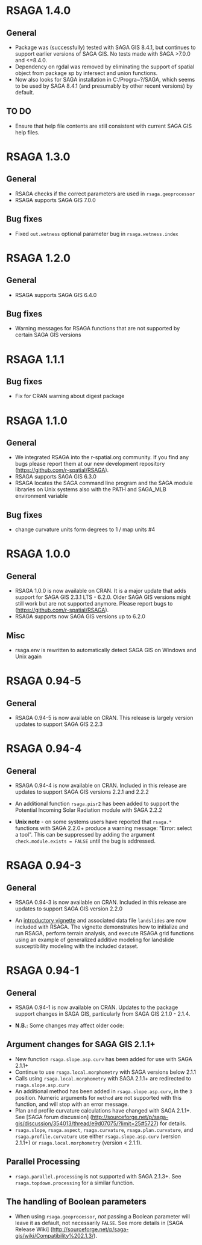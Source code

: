 # RSAGA 1.4.0

## General

* Package was (successfully) tested with SAGA GIS 8.4.1, but continues to support earlier versions of SAGA GIS. No tests made with SAGA >7.0.0 and <=8.4.0.
* Dependency on rgdal was removed by eliminating the support of spatial object from package sp by intersect and union functions.
* Now also looks for SAGA installation in C:/Progra~?/SAGA, which seems to be used by SAGA 8.4.1 (and presumably by other recent versions) by default.

## TO DO

* Ensure that help file contents are still consistent with current SAGA GIS help files.

# RSAGA 1.3.0

## General

* RSAGA checks if the correct parameters are used in `rsaga.geoprocessor`
* RSAGA supports SAGA GIS 7.0.0

## Bug fixes

* Fixed `out.wetness` optional parameter bug in `rsaga.wetness.index`

# RSAGA 1.2.0

## General

* RSAGA supports SAGA GIS 6.4.0

## Bug fixes

* Warning messages for RSAGA functions that are not supported by certain SAGA GIS versions

# RSAGA 1.1.1

## Bug fixes

* Fix for CRAN warning about digest package

# RSAGA 1.1.0

## General

* We integrated RSAGA into the r-spatial.org community. If you find any bugs please report them at our new development repository (https://github.com/r-spatial/RSAGA).
* RSAGA supports SAGA GIS 6.3.0
* RSAGA locates the SAGA command line program and the SAGA module libraries on Unix systems also with the PATH and SAGA_MLB environment variable

## Bug fixes

* change curvature units form degrees to 1 / map units #4

# RSAGA 1.0.0

## General

* RSAGA 1.0.0 is now available on CRAN. It is a major update that adds support for SAGA GIS 2.3.1 LTS - 6.2.0. Older SAGA GIS versions might still work but are not supported anymore. Please report bugs to (https://github.com/r-spatial/RSAGA).
* RSAGA supports now SAGA GIS versions up to 6.2.0

## Misc

* rsaga.env is rewritten to automatically detect SAGA GIS on Windows and Unix again

# RSAGA 0.94-5

## General

* RSAGA 0.94-5 is now available on CRAN. This release is largely version updates to support SAGA GIS 2.2.3

# RSAGA 0.94-4

## General

* RSAGA 0.94-4 is now available on CRAN. Included in this release are updates to support SAGA GIS versions 2.2.1 and 2.2.2

* An additional function `rsaga.pisr2` has been added to support the Potential Incoming Solar Radiation module with SAGA 2.2.2

* **Unix note** - on some systems users have reported that `rsaga.*` functions with SAGA 2.2.0+ produce a warning message: "Error: select a tool". This can be suppressed by adding the argument `check.module.exists = FALSE` until the bug is addressed.

# RSAGA 0.94-3

## General

* RSAGA 0.94-3 is now available on CRAN. Included in this release are updates to support SAGA GIS version 2.2.0

* An [introductory vignette](https://cran.r-project.org/web/packages/RSAGA/vignettes/RSAGA-landslides.pdf) and associated data file `landslides` are now included with RSAGA. The vignette demonstrates how to initialize and run RSAGA, perform terrain analysis, and execute RSAGA grid functions using an example of generalized additive modeling for landslide susceptibility modeling with the included dataset.

# RSAGA 0.94-1 

## General

* RSAGA 0.94-1 is now available on CRAN. Updates to the package support changes in SAGA GIS, particularly from SAGA GIS 2.1.0 - 2.1.4.

* **N.B.:** Some changes may affect older code:

## Argument changes for SAGA GIS 2.1.1+

  * New function `rsaga.slope.asp.curv` has been added for use with SAGA 2.1.1+
  * Continue to use `rsaga.local.morphometry` with SAGA versions below 2.1.1
  * Calls using `rsaga.local.morphometry` with SAGA 2.1.1+ are redirected to `rsaga.slope.asp.curv`
  * An additional method has been added in `rsaga.slope.asp.curv`, in the `3` position. Numeric arguments for `method`
    are not supported with this function, and will stop with an error message.
  * Plan and profile curvature calculations have changed with SAGA 2.1.1+. See [SAGA forum discussion]
  (http://sourceforge.net/p/saga-gis/discussion/354013/thread/e9d07075/?limit=25#5727) for details.
  * `rsaga.slope`, `rsaga.aspect`, `rsaga.curvature`, `rsaga.plan.curvature`, and `rsaga.profile.curvature`
  use either `rsaga.slope.asp.curv` (version 2.1.1+) or `rsaga.local.morphometry` (version < 2.1.1).
  
## Parallel Processing

* `rsaga.parallel.processing` is not supported with SAGA 2.1.3+. See `rsaga.topdown.processing` for a similar function.

## The handling of Boolean parameters

* When using `rsaga.geoprocessor`, *not* passing a Boolean parameter will leave it as default, not necessarily `FALSE`. 
  See more details in [SAGA Release Wiki] (http://sourceforge.net/p/saga-gis/wiki/Compatibility%202.1.3/).
